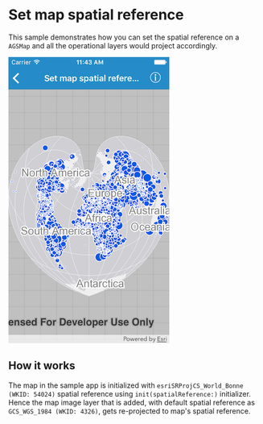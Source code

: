 # Set map spatial reference

This sample demonstrates how you can set the spatial reference on a `AGSMap` and all the operational layers would project accordingly.

![](image1.png)

## How it works

The map in the sample app is initialized with `esriSRProjCS_World_Bonne (WKID: 54024)` spatial reference using `init(spatialReference:)` initializer. Hence the map image layer that is added, with default spatial reference as `GCS_WGS_1984 (WKID: 4326)`, gets re-projected to map's spatial reference.




